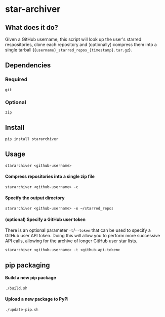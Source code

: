 # star-archiver

## What does it do?

Given a GitHub username, this script will look up the user's starred respositories, clone each repository and (optionally) compress them into a single tarball (`{username}_starred_repos_{timestamp}.tar.gz`).

## Dependencies

### Required

    git

### Optional

    zip

## Install

    pip install stararchiver

## Usage

    stararchiver <github-username>

#### Compress repositories into a single zip file

    stararchiver <github-username> -c

#### Specify the output directory

    stararchiver <github-username> -o ~/starred_repos

#### (optional) Specify a GitHub user token

There is an optional parameter `-t`/`--token` that can be used to specify a GitHub user API token. Doing this will allow you to perform more successive API calls, allowing for the archive of longer GitHub user star lists.

    stararchiver <github-username> -t <github-api-token>

## pip packaging

#### Build a new pip package

    ./build.sh

#### Upload a new package to PyPi

    ./update-pip.sh
